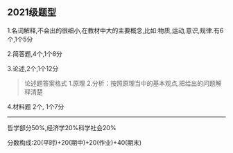 ## 2021级题型

1.名词解释,不会出的很细小,在教材中大的主要概念,比如:物质,运动,意识,规律.有6个,1个5分

2.简答题,4个,1个8分

3.论述,2个,1个12分

> 论述题答案格式
> 1.原理
> 2.分析：按照原理当中的基本观点,把给出的问题解释清楚

4.材料题 2个, 1个7分

****

哲学部分50%,经济学20%科学社会20%

分数构成:20(平时)+20(期中)+20(作业)+40(期末)
